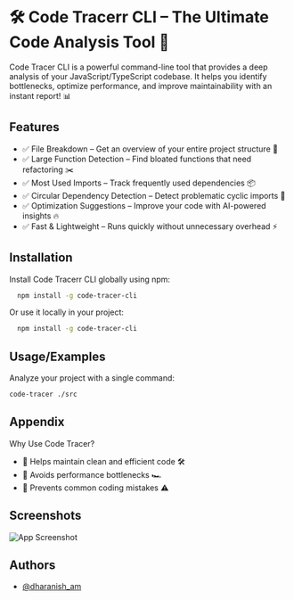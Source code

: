 
# 🛠️ Code Tracerr CLI – The Ultimate Code Analysis Tool 🚀

Code Tracer CLI is a powerful command-line tool that provides a deep analysis of your JavaScript/TypeScript codebase.
It helps you identify bottlenecks, optimize performance, and improve maintainability with an instant report! 📊


## Features

- ✅ File Breakdown – Get an overview of your entire project structure 📁
- ✅ Large Function Detection – Find bloated functions that need refactoring ✂️
- ✅ Most Used Imports – Track frequently used dependencies 📦
- ✅ Circular Dependency Detection – Detect problematic cyclic imports 🔄
- ✅ Optimization Suggestions – Improve your code with AI-powered insights 🔥
- ✅ Fast & Lightweight – Runs quickly without unnecessary overhead ⚡


## Installation

Install Code Tracerr CLI globally using npm:

```bash
  npm install -g code-tracer-cli
```
Or use it locally in your project:

```bash
  npm install -g code-tracer-cli
```


    
## Usage/Examples

Analyze your project with a single command:

```bash
code-tracer ./src
```


## Appendix

Why Use Code Tracer?

 - 🔹 Helps maintain clean and efficient code 🛠
 - 🔹 Avoids performance bottlenecks 🏎
 - 🔹 Prevents common coding mistakes ⚠️

## Screenshots

![App Screenshot](https://via.placeholder.com/468x300?text=App+Screenshot+Here)


## Authors

- [@dharanish_am](https://github.com/Dharanish-AM/)

